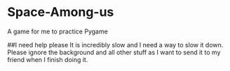 # Space-Among-us
A game for me to practice Pygame

##I need help please
It is incredibly slow and I need a way to slow it down. Please ignore the background and all other stuff as I want to send it to my friend when I finish doing it.
